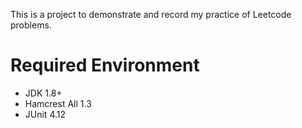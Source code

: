 This is a project to demonstrate and record my practice of Leetcode problems.

# Required Environment

- JDK 1.8+
- Hamcrest All 1.3
- JUnit 4.12